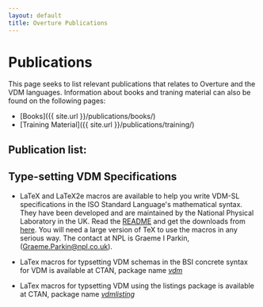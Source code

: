 ```yaml
---
layout: default
title: Overture Publications
---
```


# Publications

This page seeks to list relevant publications that relates to Overture and the VDM languages. Information about books and traning material can also be found on the following pages:

* [Books]({{ site.url }}/publications/books/)
* [Training Material]({{ site.url }}/publications/training/)


## Publication list:
<script src="http://bibbase.org/show?bib={{ site.url }}/publications/overtureweb.bib"></script> 




## Type-setting VDM Specifications

* LaTeX and LaTeX2e macros are available to help you write VDM-SL specifications in the ISO Standard Language's mathematical syntax. They have been developed and are maintained by the National Physical Laboratory in the UK. Read the [README](ftp://ftp.npl.co.uk/pub/latex/macros/vdm-sl/README) and get the downloads from [here](ftp://ftp.npl.co.uk/pub/latex/macros/vdm-sl/). You will need a large version of TeX to use the macros in any serious way. The contact at NPL is Graeme I Parkin, (Graeme.Parkin@npl.co.uk).

* LaTex macros for typsetting VDM schemas in the BSI concrete syntax for VDM is available at CTAN, package name [*vdm*](http://www.ctan.org/pkg/vdm)

* LaTex macros for typsetting VDM using the listings package is available at CTAN, package name [*vdmlisting*](http://www.ctan.org/pkg/vdmlisting)
